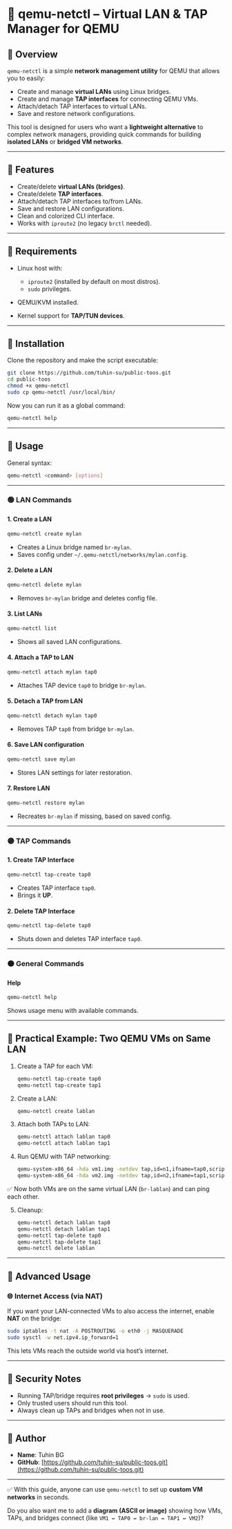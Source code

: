 # 📘 qemu-netctl – Virtual LAN & TAP Manager for QEMU

## 🔹 Overview

`qemu-netctl` is a simple **network management utility** for QEMU that allows you to easily:

* Create and manage **virtual LANs** using Linux bridges.
* Create and manage **TAP interfaces** for connecting QEMU VMs.
* Attach/detach TAP interfaces to virtual LANs.
* Save and restore network configurations.

This tool is designed for users who want a **lightweight alternative** to complex network managers, providing quick commands for building **isolated LANs** or **bridged VM networks**.

---

## 🔹 Features

* Create/delete **virtual LANs (bridges)**.
* Create/delete **TAP interfaces**.
* Attach/detach TAP interfaces to/from LANs.
* Save and restore LAN configurations.
* Clean and colorized CLI interface.
* Works with `iproute2` (no legacy `brctl` needed).

---

## 🔹 Requirements

* Linux host with:

  * `iproute2` (installed by default on most distros).
  * `sudo` privileges.
* QEMU/KVM installed.
* Kernel support for **TAP/TUN devices**.

---

## 🔹 Installation

Clone the repository and make the script executable:

```bash
git clone https://github.com/tuhin-su/public-toos.git
cd public-toos
chmod +x qemu-netctl
sudo cp qemu-netctl /usr/local/bin/
```

Now you can run it as a global command:

```bash
qemu-netctl help
```

---

## 🔹 Usage

General syntax:

```bash
qemu-netctl <command> [options]
```

---

### 🟢 LAN Commands

#### 1. Create a LAN

```bash
qemu-netctl create mylan
```

* Creates a Linux bridge named `br-mylan`.
* Saves config under `~/.qemu-netctl/networks/mylan.config`.

#### 2. Delete a LAN

```bash
qemu-netctl delete mylan
```

* Removes `br-mylan` bridge and deletes config file.

#### 3. List LANs

```bash
qemu-netctl list
```

* Shows all saved LAN configurations.

#### 4. Attach a TAP to LAN

```bash
qemu-netctl attach mylan tap0
```

* Attaches TAP device `tap0` to bridge `br-mylan`.

#### 5. Detach a TAP from LAN

```bash
qemu-netctl detach mylan tap0
```

* Removes TAP `tap0` from bridge `br-mylan`.

#### 6. Save LAN configuration

```bash
qemu-netctl save mylan
```

* Stores LAN settings for later restoration.

#### 7. Restore LAN

```bash
qemu-netctl restore mylan
```

* Recreates `br-mylan` if missing, based on saved config.

---

### 🟣 TAP Commands

#### 1. Create TAP Interface

```bash
qemu-netctl tap-create tap0
```

* Creates TAP interface `tap0`.
* Brings it **UP**.

#### 2. Delete TAP Interface

```bash
qemu-netctl tap-delete tap0
```

* Shuts down and deletes TAP interface `tap0`.

---

### 🟠 General Commands

#### Help

```bash
qemu-netctl help
```

Shows usage menu with available commands.

---

## 🔹 Practical Example: Two QEMU VMs on Same LAN

1. Create a TAP for each VM:

   ```bash
   qemu-netctl tap-create tap0
   qemu-netctl tap-create tap1
   ```

2. Create a LAN:

   ```bash
   qemu-netctl create lablan
   ```

3. Attach both TAPs to LAN:

   ```bash
   qemu-netctl attach lablan tap0
   qemu-netctl attach lablan tap1
   ```

4. Run QEMU with TAP networking:

   ```bash
   qemu-system-x86_64 -hda vm1.img -netdev tap,id=n1,ifname=tap0,script=no,downscript=no -device e1000,netdev=n1
   qemu-system-x86_64 -hda vm2.img -netdev tap,id=n2,ifname=tap1,script=no,downscript=no -device e1000,netdev=n2
   ```

✅ Now both VMs are on the same virtual LAN (`br-lablan`) and can ping each other.

5. Cleanup:

   ```bash
   qemu-netctl detach lablan tap0
   qemu-netctl detach lablan tap1
   qemu-netctl tap-delete tap0
   qemu-netctl tap-delete tap1
   qemu-netctl delete lablan
   ```

---

## 🔹 Advanced Usage

### 🌐 Internet Access (via NAT)

If you want your LAN-connected VMs to also access the internet, enable **NAT** on the bridge:

```bash
sudo iptables -t nat -A POSTROUTING -o eth0 -j MASQUERADE
sudo sysctl -w net.ipv4.ip_forward=1
```

This lets VMs reach the outside world via host’s internet.

---

## 🔹 Security Notes

* Running TAP/bridge requires **root privileges** → `sudo` is used.
* Only trusted users should run this tool.
* Always clean up TAPs and bridges when not in use.

---

## 🔹 Author

* **Name**: Tuhin BG
* **GitHub**: [https://github.com/tuhin-su/public-toos.git](https://github.com/tuhin-su/public-toos.git)

---

✅ With this guide, anyone can use `qemu-netctl` to set up **custom VM networks** in seconds.

Do you also want me to add a **diagram (ASCII or image)** showing how VMs, TAPs, and bridges connect (like `VM1 ↔ TAP0 ↔ br-lan ↔ TAP1 ↔ VM2`)?
